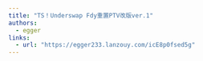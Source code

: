 ```yaml
---
title: "TS！Underswap Fdy重置PTV改版ver.1"
authors:
  - egger
links:
  - url: "https://egger233.lanzouy.com/icE8p0fsed5g"
---
```


